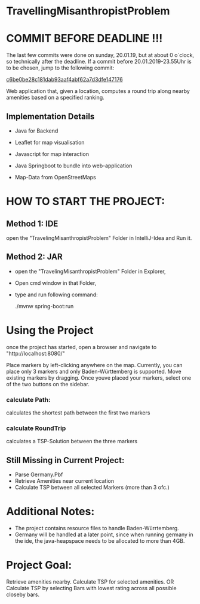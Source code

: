 # TravellingMisanthropistProblem

# COMMIT BEFORE DEADLINE !!!
The last few commits were done on sunday, 20.01.19, but at about 0 o´clock, so technically after the deadline.
If a commit before 20.01.2019-23.55Uhr is to be chosen, 
jump to the following commit: 
   
   [c6be0be28c181dab93aaf4abf62a7d3dfe147176](https://github.com/StraysWonderland/TravellingMisanthropistProblem/commit/c6be0be28c181dab93aaf4abf62a7d3dfe147176)



Web application that, given a location, computes a round trip along nearby amenities based on a specified ranking.

## Implementation Details
- Java for Backend
- Leaflet for map visualisation
- Javascript for map interaction
- Java Springboot to bundle into web-application

- Map-Data from OpenStreetMaps

# HOW TO START THE PROJECT:
## Method 1: IDE
open the "TravelingMisanthropistProblem" Folder in IntelliJ-Idea and Run it.
## Method 2: JAR
- open the "TravelingMisanthropistProblem" Folder in Explorer,
- Open cmd window in that Folder,
- type and run following command:

    ./mvnw spring-boot:run 


# Using the Project
once the project has started,
open a browser and navigate to "http://localhost:8080/"


Place markers by left-clicking anywhere on the map.
Currently, you can place only 3 markers and only Baden-Württemberg is supported.
Move existing markers by dragging.
Once youve placed your markers, select one of the two buttons on the sidebar.

### calculate Path:
calculates the shortest path between the first two markers

### calculate RoundTrip
calculates a TSP-Solution between the three markers


## Still Missing in Current Project:
- Parse Germany.Pbf
- Retrieve Amenities near current location
- Calculate TSP between all selected Markers (more than 3 ofc.)

# Additional Notes:
- The project contains resource files to handle Baden-Würrtemberg.
- Germany will be handled at a later point, since when running germany in the ide, the java-heapspace needs to be allocated to more than 4GB.


# Project Goal:
Retrieve amenities nearby.
Calculate TSP for selected amenities.
OR
Calculate TSP by selecting Bars with lowest rating across all possible closeby bars.
